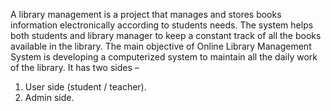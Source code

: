 A library management is a project that manages and stores books information electronically according to students needs.
The system helps both students and library manager to keep a constant track of all the books available in the library.
The main objective of Online Library Management System is developing a computerized system to maintain all the daily work of the library. It has two sides –
1.	 User side (student / teacher).
2.	 Admin side.

